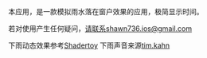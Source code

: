 
本应用，是一款模拟雨水落在窗户效果的应用，极简显示时间。

若对使用产生任何疑问，请联系shawn736.ios@gmail.com

下雨动态效果参考[Shadertoy](https://www.shadertoy.com/)
下雨声音来源[tim.kahn](https://freesound.org/people/tim.kahn/sounds/169031/)
